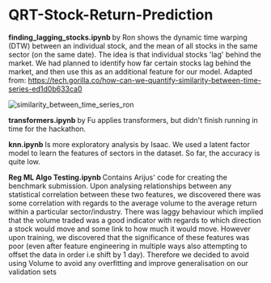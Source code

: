 # QRT-Stock-Return-Prediction

<b> finding_lagging_stocks.ipynb </b> by Ron shows the dynamic time warping (DTW) between an individual stock, and the mean of all stocks in the same sector (on the same date). The idea is that individual stocks 'lag' behind the market. We had planned to identify how far certain stocks lag behind the market, and then use this as an additional feature for our model. Adapted from: https://tech.gorilla.co/how-can-we-quantify-similarity-between-time-series-ed1d0b633ca0

![similarity_between_time_series_ron](https://user-images.githubusercontent.com/63469131/202898250-c98d5834-9025-473c-ab49-35459aef2ea4.png)

<b> transformers.ipynb </b> by Fu applies transformers, but didn't finish running in time for the hackathon.

<b> knn.ipynb </b> Is more exploratory analysis by Isaac. We used a latent factor model to learn the features of sectors in the dataset. So far, the accuracy is quite low.

<b> Reg ML Algo Testing.ipynb </b> Contains Arijus' code for creating the benchmark submission. Upon analysing relationships between any statistical correlation between these two features, we discovered there was some correlation with regards to the average volume to the average return within a particular sector/industry. There was laggy behaviour which implied that the volume traded was a good indicator with regards to which direction a stock would move and some link to how much it would move. However upon training, we discovered that the significance of these features was poor (even after feature engineering in multiple ways also attempting to offset the data in order i.e shift by 1 day). Therefore we decided to avoid using Volume to avoid any overfitting and improve generalisation on our validation sets
